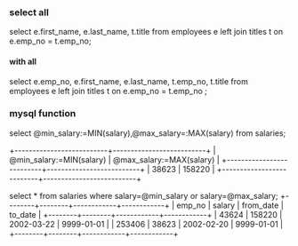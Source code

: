 ### select all 

select e.first_name, e.last_name, t.title from employees 
e left join titles t on e.emp_no = t.emp_no;

#### with all 
select e.emp_no, e.first_name, e.last_name, t.emp_no, 
t.title from employees e left join titles t on e.emp_no 
= t.emp_no ;

### mysql function
select @min_salary:=MIN(salary),@max_salary=:MAX(salary) 
from salaries;

+--------------------------+--------------------------+
| @min_salary:=MIN(salary) | @max_salary:=MAX(salary) |
+--------------------------+--------------------------+
|                    38623 |                   158220 |
+--------------------------+--------------------------+

select * from salaries where salary=@min_salary or salary=@max_salary;
+--------+--------+------------+------------+
| emp_no | salary | from_date  | to_date    |
+--------+--------+------------+------------+
|  43624 | 158220 | 2002-03-22 | 9999-01-01 |
| 253406 |  38623 | 2002-02-20 | 9999-01-01 |
+--------+--------+------------+------------+

